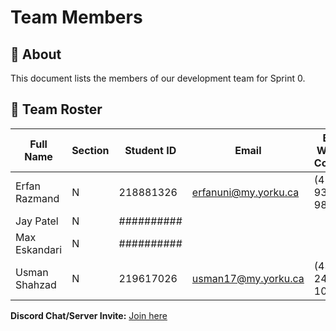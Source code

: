 # Team Members

## 📌 About
This document lists the members of our development team for Sprint 0.

## 👥 Team Roster

| Full Name       | Section | Student ID | Email                   | Best Way to Contact | Discord Username |
|-----------------|---------|------------|-------------------------|---------------------|------------------|
| Erfan Razmand   | N       | 218881326  | erfanuni@my.yorku.ca    | (416) 939 - 9890    | mikeyoknow       |
| Jay Patel       | N       | ########## |                         |                     |                  |
| Max Eskandari   | N       | ########## |                         |                     |                  |
| Usman Shahzad   | N       | 219617026  | usman17@my.yorku.ca     | (437) 242 - 1024    | nams             |

**Discord Chat/Server Invite:** [Join here](https://discord.gg/3RqF6aKZ)
